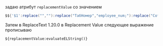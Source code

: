 задаю атрибут 
`replacementValue`
со значением
```groovy
$${'$1':replace("﻿",""):replace("ТабНомер","employee_num;"):replace("Сотрудник","employee;"):replace("Должность","job_title;"):replace("подразделение","position_parent;"):replace("Локация","location;"):replace("Территория","territory;"):replace("Руководитель (функц.)\tЗамещающий (комментарий)","chief_substitute_employee;"):replace("email","email;"):replace("Дата увольнения","dismissal_date"):replaceAll(';\t', ';')}
```
Затем в ReplaceText 1.20.0
в Replacement Value следующее выражение прописываю
```
${replacementValue:evaluateELString()}
```